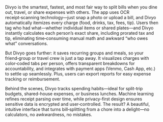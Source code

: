 Divyo is the smartest, fastest, and most fair way to split bills when you dine out, travel, or share expenses with others. The app uses OCR receipt‑scanning technology—just snap a photo or upload a bill, and Divyo automatically itemizes every charge (food, drinks, tax, fees, tip). Users then tag who had what—whether individual items or shared plates—and Divyo instantly calculates each person’s exact share, including prorated tax and tip, eliminating time‑consuming manual math and awkward “who owes what” conversations.

But Divyo goes further: it saves recurring groups and meals, so your friend‑group or travel crew is just a tap away. It visualizes charges with color‑coded tabs per person, offers transparent breakdowns for accountability, and integrates with payment apps (Venmo, Cash App, etc.) to settle up seamlessly. Plus, users can export reports for easy expense tracking or reimbursement.

Behind the scenes, Divyo tracks spending habits—ideal for split-trip budgets, shared-house expenses, or business lunches. Machine learning refines receipt parsing over time, while privacy-first design ensures sensitive data is encrypted and user‑controlled. The result? A beautiful, intuitive interface that turns bill‑splitting from a chore into a delight—no calculators, no awkwardness, no mistakes.